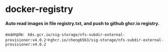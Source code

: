 # docker-registry
#### Auto read images in file registry.txt, and push to github ghcr.io registry.

example: ` k8s.gcr.io/sig-storage/nfs-subdir-external-provisioner:v4.0.2`->`ghcr.io/cheng6563/sig-storage/nfs-subdir-external-provisioner:v4.0.2`
